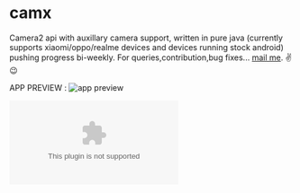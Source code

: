# camx
Camera2 api with auxillary camera support, written in pure java (currently supports xiaomi/oppo/realme devices and devices running stock android) pushing progress bi-weekly. For queries,contribution,bug fixes... [mail me](mailto:rishabhrajgupta2000@gmail.com).
✌😉

APP PREVIEW : 
![app preview](https://user-images.githubusercontent.com/47218749/112975423-3d420180-9171-11eb-95f0-c945971fd3db.gif)

![Try out](https://github.com/uncannyRishabh/camx/blob/master/camx-debug.apk?raw=true)


[app preview url]: https://user-images.githubusercontent.com/47218749/112975423-3d420180-9171-11eb-95f0-c945971fd3db.gif
